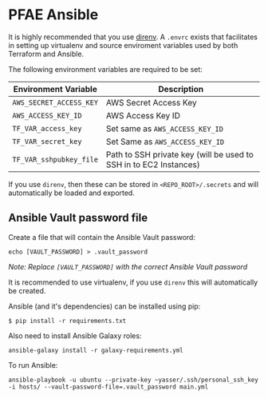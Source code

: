 # PFAE Ansible
It is highly recommended that you use [direnv](http://direnv.net/). A `.envrc` exists that facilitates in setting up virtualenv and source enviroment variables used by both Terraform and Ansible.

The following environment variables are required to be set:

|Environment Variable|Description|
|--------------------|-----------|
|`AWS_SECRET_ACCESS_KEY`|AWS Secret Access Key|
|`AWS_ACCESS_KEY_ID`|AWS Access Key ID|
|`TF_VAR_access_key`|Set same as `AWS_ACCESS_KEY_ID`|
|`TF_VAR_secret_key`|Set Same as `AWS_ACCESS_KEY_ID`|
|`TF_VAR_sshpubkey_file`|Path to SSH private key (will be used to SSH in to EC2 Instances)|

If you use `direnv`, then these can be stored in `<REPO_ROOT>/.secrets` and will automatically be loaded and exported.

## Ansible Vault password file
Create a file that will contain the Ansible Vault password:
```shell
echo [VAULT_PASSWORD] > .vault_password
```
_Note: Replace `[VAULT_PASSWORD]` with the correct Ansible Vault password_

It is recommended to use virtualenv, if you use `direnv` this will automatically be created.

Ansible (and it's dependencies) can be installed using pip:
```shell
$ pip install -r requirements.txt
```

Also need to install Ansible Galaxy roles:
```shell
ansible-galaxy install -r galaxy-requirements.yml
```

To run Ansible:
```shell
ansible-playbook -u ubuntu --private-key ~yasser/.ssh/personal_ssh_key -i hosts/ --vault-password-file=.vault_password main.yml
```
